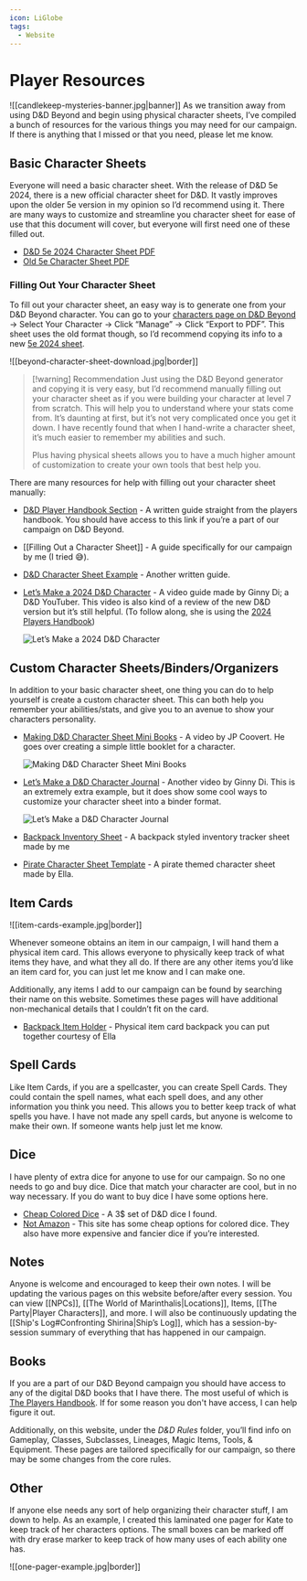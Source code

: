```yaml
---
icon: LiGlobe
tags:
  - Website
---
```


# Player Resources

![[candlekeep-mysteries-banner.jpg|banner]]
As we transition away from using D&D Beyond and begin using physical character sheets, I’ve compiled a bunch of resources for the various things you may need for our campaign. If there is anything that I missed or that you need, please let me know.

## Basic Character Sheets

Everyone will need a basic character sheet. With the release of D&D 5e 2024, there is a new official character sheet for D&D. It vastly improves upon the older 5e version in my opinion so I’d recommend using it. There are many ways to customize and streamline you character sheet for ease of use that this document will cover, but everyone will first need one of these filled out.
- [D&D 5e 2024 Character Sheet PDF](https://media.dndbeyond.com/compendium-images/phb/downloads/DnD_2024_Character-Sheet.pdf)
- [Old 5e Character Sheet PDF](https://media.wizards.com/2022/dnd/downloads/DnD_5E_CharacterSheet_FormFillable.pdf)

### Filling Out Your Character Sheet

To fill out your character sheet, an easy way is to generate one from your D&D Beyond character. You can go to your [characters page on D&D Beyond](https://www.dndbeyond.com/characters) → Select Your Character → Click “Manage” → Click “Export to PDF”. This sheet uses the old format though, so I’d recommend copying its info to a new [5e 2024 sheet](https://media.dndbeyond.com/compendium-images/phb/downloads/DnD_2024_Character-Sheet.pdf).

![[beyond-character-sheet-download.jpg|border]]

>[!warning] Recommendation
>Just using the D&D Beyond generator and copying it is very easy, but I’d recommend manually filling out your character sheet as if you were building your character at level 7 from scratch. This will help you to understand where your stats come from. It’s daunting at first, but it’s not very complicated once you get it down. I have recently found that when I hand-write a character sheet, it’s much easier to remember my abilities and such.
>
>Plus having physical sheets allows you to have a much higher amount of customization to create your own tools that best help you.

There are many resources for help with filling out your character sheet manually:
-  [D&D Player Handbook Section](https://www.dndbeyond.com/sources/dnd/phb-2024/creating-a-character) - A written guide straight from the players handbook. You should have access to this link if you’re a part of our campaign on D&D Beyond.
- [[Filling Out a Character Sheet]] - A guide specifically for our campaign by me (I tried 😅).
- [D&D Character Sheet Example](https://www.thegamer.com/dungeons-dragons-character-sheet-examples/) - Another written guide.
- [Let’s Make a 2024 D&D Character](https://youtu.be/TkJjy7WwrVM?si=v6SoMu1IWrl6EXcN) - A video guide made by Ginny Di; a D&D YouTuber. This video is also kind of a review of the new D&D version but it’s still helpful. (To follow along, she is using the [2024 Players Handbook](https://www.dndbeyond.com/sources/dnd/phb-2024))

	 ![Let’s Make a 2024 D&D Character](https://youtu.be/TkJjy7WwrVM?si=v6SoMu1IWrl6EXcN)

## Custom Character Sheets/Binders/Organizers

In addition to your basic character sheet, one thing you can do to help yourself is create a custom character sheet. This can both help you remember your abilities/stats, and give you to an avenue to show your characters personality.
- [Making D&D Character Sheet Mini Books](https://youtu.be/JjXCQQoODXk?si=jIT7zHjLgVx68Sqg) - A video by JP Coovert. He goes over creating a simple little booklet for a character.

	![Making D&D Character Sheet Mini Books](https://youtu.be/JjXCQQoODXk?si=jIT7zHjLgVx68Sqg)
- [Let’s Make a D&D Character Journal](https://youtu.be/EzoU_lzgi0s?si=D6Gg4IxvyED9QH7D) - Another video by Ginny Di. This is an extremely extra example, but it does show some cool ways to customize your character sheet into a binder format.

	![Let’s Make a D&D Character Journal](https://youtu.be/EzoU_lzgi0s?si=D6Gg4IxvyED9QH7D)
- [Backpack Inventory Sheet](https://drive.google.com/file/d/1WTwxxdHWde4HukPHs0EA-6eaeTDN7ghY/view?usp=drivesdk) - A backpack styled inventory tracker sheet made by me
- [Pirate Character Sheet Template](https://drive.google.com/file/d/1vfeyIaqRxdwjGUdBCHBLz2X65dBL7T_s/view?usp=drivesdk) - A pirate themed character sheet made by Ella.

## Item Cards

![[item-cards-example.jpg|border]]

Whenever someone obtains an item in our campaign, I will hand them a physical item card. This allows everyone to physically keep track of what items they have, and what they all do. If there are any other items you’d like an item card for, you can just let me know and I can make one.

Additionally, any items I add to our campaign can be found by searching their name on this website. Sometimes these pages will have additional non-mechanical details that I couldn’t fit on the card.

- [Backpack Item Holder](https://drive.google.com/file/d/1qcf9Lp2CpbtTqN_8jsu84QLjPUSP9_YG/view?usp=drivesdk) - Physical item card backpack you can put together courtesy of Ella

## Spell Cards

Like Item Cards, if you are a spellcaster, you can create Spell Cards. They could contain the spell names, what each spell does, and any other information you think you need. This allows you to better keep track of what spells you have. I have not made any spell cards, but anyone is welcome to make their own. If someone wants help just let me know.

## Dice

I have plenty of extra dice for anyone to use for our campaign. So no one needs to go and buy dice. Dice that match your character are cool, but in no way necessary. If you do want to buy dice I have some options here.
- [Cheap Colored Dice](https://a.co/d/ebSqAMI) - A 3$ set of D&D dice I found.
- [Not Amazon](https://dnddice.com/) - This site has some cheap options for colored dice. They also have more expensive and fancier dice if you’re interested.

## Notes

Anyone is welcome and encouraged to keep their own notes. I will be updating the various pages on this website before/after every session. You can view [[NPCs]], [[The World of Marinthalis|Locations]], Items, [[The Party|Player Characters]], and more. I will also be continuously updating the [[Ship's Log#Confronting Shirina|Ship’s Log]], which has a session-by-session summary of everything that has happened in our campaign.

## Books

If you are a part of our D&D Beyond campaign you should have access to any of the digital D&D books that I have there. The most useful of which is [The Players Handbook](https://www.dndbeyond.com/sources/dnd/phb-2024/). If for some reason you don't have access, I can help figure it out.

Additionally, on this website, under the _D&D Rules_ folder, you’ll find info on Gameplay, Classes, Subclasses, Lineages, Magic Items, Tools, & Equipment. These pages are tailored specifically for our campaign, so there may be some changes from the core rules.

## Other

If anyone else needs any sort of help organizing their character stuff, I am down to help. As an example, I created this laminated one pager for Kate to keep track of her characters options. The small boxes can be marked off with dry erase marker to keep track of how many uses of each ability one has.

![[one-pager-example.jpg|border]]

